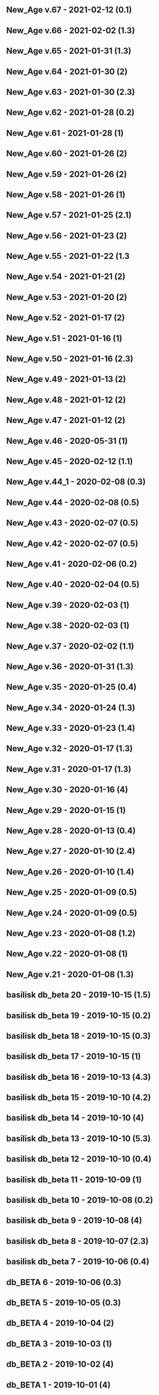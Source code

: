 ## New_Age v.67 - 2021-02-12 (0.1)
## New_Age v.66 - 2021-02-02 (1.3)
## New_Age v.65 - 2021-01-31 (1.3)
## New_Age v.64 - 2021-01-30 (2)
## New_Age v.63 - 2021-01-30 (2.3)
## New_Age v.62 - 2021-01-28 (0.2)
## New_Age v.61 - 2021-01-28 (1)
## New_Age v.60 - 2021-01-26 (2)
## New_Age v.59 - 2021-01-26 (2)
## New_Age v.58 - 2021-01-26 (1)
## New_Age v.57 - 2021-01-25 (2.1)
## New_Age v.56 - 2021-01-23 (2)
## New_Age v.55 - 2021-01-22 (1.3
## New_Age v.54 - 2021-01-21 (2)
## New_Age v.53 - 2021-01-20 (2)
## New_Age v.52 - 2021-01-17 (2)
## New_Age v.51 - 2021-01-16 (1)
## New_Age v.50 - 2021-01-16 (2.3)
## New_Age v.49 - 2021-01-13 (2)
## New_Age v.48 - 2021-01-12 (2)
## New_Age v.47 - 2021-01-12 (2)
## New_Age v.46 - 2020-05-31 (1)
## New_Age v.45 - 2020-02-12 (1.1)
## New_Age v.44_1 - 2020-02-08 (0.3)
## New_Age v.44 - 2020-02-08 (0.5)
## New_Age v.43 - 2020-02-07 (0.5)
## New_Age v.42 - 2020-02-07 (0.5)
## New_Age v.41 - 2020-02-06 (0.2)
## New_Age v.40 - 2020-02-04 (0.5)
## New_Age v.39 - 2020-02-03 (1)
## New_Age v.38 - 2020-02-03 (1)
## New_Age v.37 - 2020-02-02 (1.1)
## New_Age v.36 - 2020-01-31 (1.3)
## New_Age v.35 - 2020-01-25 (0.4)
## New_Age v.34 - 2020-01-24 (1.3)
## New_Age v.33 - 2020-01-23 (1.4)
## New_Age v.32 - 2020-01-17 (1.3)
## New_Age v.31 - 2020-01-17 (1.3)
## New_Age v.30 - 2020-01-16 (4)
## New_Age v.29 - 2020-01-15 (1)
## New_Age v.28 - 2020-01-13 (0.4)
## New_Age v.27 - 2020-01-10 (2.4)
## New_Age v.26 - 2020-01-10 (1.4)
## New_Age v.25 - 2020-01-09 (0.5)
## New_Age v.24 - 2020-01-09 (0.5)
## New_Age v.23 - 2020-01-08 (1.2)
## New_Age v.22 - 2020-01-08 (1)
## New_Age v.21 - 2020-01-08 (1.3)
## basilisk db_beta 20 - 2019-10-15 (1.5)
## basilisk db_beta 19 - 2019-10-15 (0.2)
## basilisk db_beta 18 - 2019-10-15 (0.3)
## basilisk db_beta 17 - 2019-10-15 (1)
## basilisk db_beta 16 - 2019-10-13 (4.3)
## basilisk db_beta 15 - 2019-10-10 (4.2)
## basilisk db_beta 14 - 2019-10-10 (4)
## basilisk db_beta 13 - 2019-10-10 (5.3)
## basilisk db_beta 12 - 2019-10-10 (0.4)
## basilisk db_beta 11 - 2019-10-09 (1)
## basilisk db_beta 10 - 2019-10-08 (0.2)
## basilisk db_beta 9 - 2019-10-08 (4)
## basilisk db_beta 8 - 2019-10-07 (2.3)
## basilisk db_beta 7 - 2019-10-06 (0.4)
## db_BETA 6 - 2019-10-06 (0.3)
## db_BETA 5 - 2019-10-05 (0.3)
## db_BETA 4 - 2019-10-04 (2)
## db_BETA 3 - 2019-10-03 (1)
## db_BETA 2 - 2019-10-02 (4)
## db_BETA 1 - 2019-10-01 (4)
